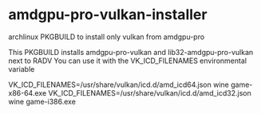 # amdgpu-pro-vulkan-installer
archlinux PKGBUILD to install only vulkan from amdgpu-pro

This PKGBUILD installs amdgpu-pro-vulkan and lib32-amdgpu-pro-vulkan next to RADV 
You can use it with the VK_ICD_FILENAMES environmental variable

VK_ICD_FILENAMES=/usr/share/vulkan/icd.d/amd_icd64.json wine game-x86-64.exe 
VK_ICD_FILENAMES=/usr/share/vulkan/icd.d/amd_icd32.json wine game-i386.exe

